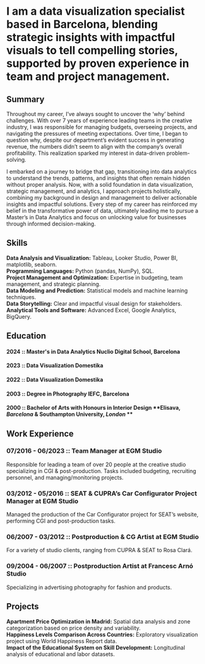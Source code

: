 # I am a data visualization specialist based in Barcelona, blending strategic insights with impactful visuals to tell compelling stories, supported by proven experience in team and project management.
## Summary
Throughout my career, I’ve always sought to uncover the ‘why’ behind challenges. With over 7 years of experience leading teams in the creative industry, I was responsible for managing budgets, overseeing projects, and navigating the pressures of meeting expectations. Over time, I began to question why, despite our department’s evident success in generating revenue, the numbers didn’t seem to align with the company’s overall profitability. This realization sparked my interest in data-driven problem-solving.

I embarked on a journey to bridge that gap, transitioning into data analytics to understand the trends, patterns, and insights that often remain hidden without proper analysis. Now, with a solid foundation in data visualization, strategic management, and analytics, I approach projects holistically, combining my background in design and management to deliver actionable insights and impactful solutions. Every step of my career has reinforced my belief in the transformative power of data, ultimately leading me to pursue a Master’s in Data Analytics and focus on unlocking value for businesses through informed decision-making.

## Skills
**Data Analysis and Visualization:** Tableau, Looker Studio, Power BI, matplotlib, seaborn.  
**Programming Languages:** Python (pandas, NumPy), SQL.  
**Project Management and Optimization:** Expertise in budgeting, team management, and strategic planning.  
**Data Modeling and Prediction:** Statistical models and machine learning techniques.  
**Data Storytelling:** Clear and impactful visual design for stakeholders.  
**Analytical Tools and Software:** Advanced Excel, Google Analytics, BigQuery.  
 
## Education

#### 2024 :: Master's in Data Analytics  **Nuclio Digital School, Barcelona**
#### 2023 :: Data Visualization  **Domestika**
#### 2022 :: Data Visualization  **Domestika**
#### 2003 :: Degree in Photography  **IEFC, Barcelona**
#### 2000 :: Bachelor of Arts with Honours in Interior Design  **Elisava, *Barcelona* & Southampton University, *London* **

## Work Experience

### 07/2016 - 06/2023 :: Team Manager at EGM Studio
Responsible for leading a team of over 20 people at the creative studio specializing in CGI & post-production. Tasks included budgeting, recruiting personnel, and managing/monitoring projects.
### 03/2012 - 05/2016 :: SEAT & CUPRA’s Car Configurator Project Manager at EGM Studio
Managed the production of the Car Configurator project for SEAT’s website, performing CGI and post-production tasks.
### 06/2007 - 03/2012 :: Postproduction & CG Artist at EGM Studio
For a variety of studio clients, ranging from CUPRA & SEAT to Rosa Clará.
### 09/2004 - 06/2007 :: Postproduction Artist at Francesc Arnó Studio
Specializing in advertising photography for fashion and products.

## Projects

**Apartment Price Optimization in Madrid:** Spatial data analysis and zone categorization based on price density and variability.  
**Happiness Levels Comparison Across Countries:** Exploratory visualization project using World Happiness Report data.  
**Impact of the Educational System on Skill Development:** Longitudinal analysis of educational and labor datasets.  
